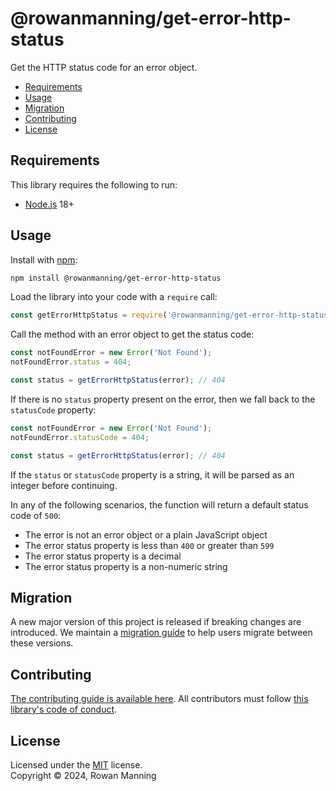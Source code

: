 
# @rowanmanning/get-error-http-status

Get the HTTP status code for an error object.

* [Requirements](#requirements)
* [Usage](#usage)
* [Migration](#migration)
* [Contributing](#contributing)
* [License](#license)


## Requirements

This library requires the following to run:

  * [Node.js](https://nodejs.org/) 18+


## Usage

Install with [npm](https://www.npmjs.com/):

```sh
npm install @rowanmanning/get-error-http-status
```

Load the library into your code with a `require` call:

```js
const getErrorHttpStatus = require('@rowanmanning/get-error-http-status');
```

Call the method with an error object to get the status code:

```js
const notFoundError = new Error('Not Found');
notFoundError.status = 404;

const status = getErrorHttpStatus(error); // 404
```

If there is no `status` property present on the error, then we fall back to the `statusCode` property:

```js
const notFoundError = new Error('Not Found');
notFoundError.statusCode = 404;

const status = getErrorHttpStatus(error); // 404
```

If the `status` or `statusCode` property is a string, it will be parsed as an integer before continuing.

In any of the following scenarios, the function will return a default status code of `500`:

  * The error is not an error object or a plain JavaScript object
  * The error status property is less than `400` or greater than `599`
  * The error status property is a decimal
  * The error status property is a non-numeric string


## Migration

A new major version of this project is released if breaking changes are introduced. We maintain a [migration guide](docs/migration.md) to help users migrate between these versions.


## Contributing

[The contributing guide is available here](docs/contributing.md). All contributors must follow [this library's code of conduct](docs/code_of_conduct.md).


## License

Licensed under the [MIT](LICENSE) license.<br/>
Copyright &copy; 2024, Rowan Manning
